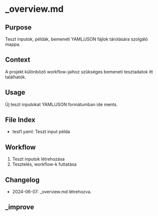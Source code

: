# _overview.md

## Purpose
Teszt inputok, példák, bemeneti YAML/JSON fájlok tárolására szolgáló mappa.

## Context
A projekt különböző workflow-jaihoz szükséges bemeneti tesztadatok itt találhatók.

## Usage
Új teszt inputokat YAML/JSON formátumban ide ments.

## File Index
- test1.yaml: Teszt input példa

## Workflow
1. Teszt inputok létrehozása
2. Tesztelés, workflow-k futtatása

## Changelog
- 2024-06-07: _overview.md létrehozva.

## _improve 
